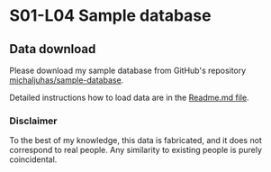 # S01-L04 Sample database

## Data download

Please download my sample database from GitHub's repository [michaljuhas/sample-database](https://github.com/michaljuhas/sample-database).

Detailed instructions how to load data are in the [Readme.md file](https://github.com/michaljuhas/sample-database/blob/master/README.md).

### Disclaimer

To the best of my knowledge, this data is fabricated, and it does not correspond to real people. Any similarity to existing people is purely coincidental.
